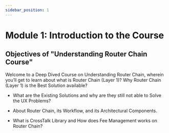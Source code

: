 ```yaml
---
sidebar_position: 1
---
```


# Module 1: Introduction to the Course

## Objectives of "Understanding Router Chain Course"

Welcome to a Deep Dived Course on Understanding Router Chain, wherein you’ll get to learn about what is Router Chain (Layer 1)? Why Router Chain (Layer 1) is the Best Solution available?

- What are the Existing Solutions and why are they still not able to Solve the UX Problems?

- About Router Chain, its Workflow, and its Architectural Components.

- What is CrossTalk Library and How does Fee Management works on Router Chain?